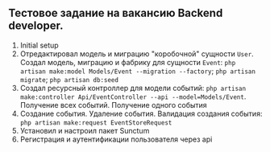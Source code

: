 ## Тестовое задание на вакансию Backend developer.

1.  Initial setup
2.  Отредактировал модель и миграцию "коробочной" сущности `User`. Создал модель, миграцию и фабрику для сущности `Event`: `php artisan make:model Models/Event --migration --factory`; `php artisan migrate`; `php artisan db:seed`
3.  Создал ресурсный контроллер для модели событий: `php artisan make:controller Api/EventController --api --model=Models/Event`. Получение всех событий. Получение одного события
4.  Создание события. Удаление события. Валидация создания события: `php artisan make:request EventStoreRequest`
5.  Установил и настроил пакет Sunctum
6.  Регистрация и аутентификации пользователя через api
